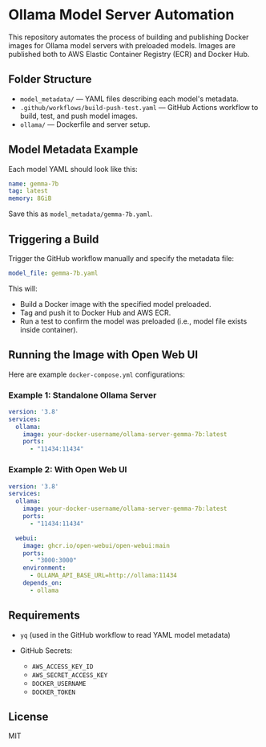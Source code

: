 # Ollama Model Server Automation

This repository automates the process of building and publishing Docker images
for Ollama model servers with preloaded models.
Images are published both to AWS Elastic Container Registry (ECR) and Docker Hub.

## Folder Structure

* `model_metadata/` — YAML files describing each model's metadata.
* `.github/workflows/build-push-test.yaml` — GitHub Actions workflow to build, test, and push model images.
* `ollama/` — Dockerfile and server setup.

## Model Metadata Example

Each model YAML should look like this:

```yaml
name: gemma-7b
tag: latest
memory: 8GiB
```

Save this as `model_metadata/gemma-7b.yaml`.

## Triggering a Build

Trigger the GitHub workflow manually and specify the metadata file:

```yaml
model_file: gemma-7b.yaml
```

This will:

* Build a Docker image with the specified model preloaded.
* Tag and push it to Docker Hub and AWS ECR.
* Run a test to confirm the model was preloaded (i.e., model file exists inside container).

## Running the Image with Open Web UI

Here are example `docker-compose.yml` configurations:

### Example 1: Standalone Ollama Server

```yaml
version: '3.8'
services:
  ollama:
    image: your-docker-username/ollama-server-gemma-7b:latest
    ports:
      - "11434:11434"
```

### Example 2: With Open Web UI

```yaml
version: '3.8'
services:
  ollama:
    image: your-docker-username/ollama-server-gemma-7b:latest
    ports:
      - "11434:11434"

  webui:
    image: ghcr.io/open-webui/open-webui:main
    ports:
      - "3000:3000"
    environment:
      - OLLAMA_API_BASE_URL=http://ollama:11434
    depends_on:
      - ollama
```

## Requirements

* `yq` (used in the GitHub workflow to read YAML model metadata)
* GitHub Secrets:

  * `AWS_ACCESS_KEY_ID`
  * `AWS_SECRET_ACCESS_KEY`
  * `DOCKER_USERNAME`
  * `DOCKER_TOKEN`

## License

MIT
